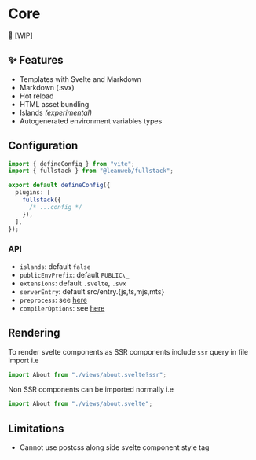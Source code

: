 # Core

🚧 [WIP]

## ✨ Features

- Templates with Svelte and Markdown
- Markdown (.svx)
- Hot reload
- HTML asset bundling
- Islands _(experimental)_
- Autogenerated environment variables types

## Configuration

```ts
import { defineConfig } from "vite";
import { fullstack } from "@leanweb/fullstack";

export default defineConfig({
  plugins: [
    fullstack({
      /* ...config */
    }),
  ],
});
```

### API

- `islands`: default `false`
- `publicEnvPrefix`: default `PUBLIC\_`
- `extensions`: default `.svelte`, `.svx`
- `serverEntry`: default src/entry.{js,ts,mjs,mts}
- `preprocess`: see [here](https://github.com/sveltejs/vite-plugin-svelte/blob/main/docs/config.md#preprocess)
- `compilerOptions`: see [here](https://github.com/sveltejs/vite-plugin-svelte/blob/main/docs/config.md#compileroptions)

## Rendering

To render svelte components as SSR components include `ssr` query in file import i.e

```ts
import About from "./views/about.svelte?ssr";
```

Non SSR components can be imported normally i.e

```ts
import About from "./views/about.svelte";
```

## Limitations
- Cannot use postcss along side svelte component style tag

